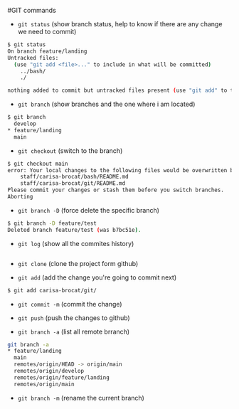 #GIT commands

- `git status` (show branch status, help to know if there are any change we need to commit)

```sh
$ git status
On branch feature/landing
Untracked files:
  (use "git add <file>..." to include in what will be committed)
	../bash/
	./

nothing added to commit but untracked files present (use "git add" to track)
```

- `git branch` (show branches and the one where i am located)

```sh
$ git branch
  develop
* feature/landing
  main
```

- `git checkout` (switch to the branch)

```sh
$ git checkout main
error: Your local changes to the following files would be overwritten by checkout:
	staff/carisa-brocat/bash/README.md
	staff/carisa-brocat/git/README.md
Please commit your changes or stash them before you switch branches.
Aborting

```

- `git branch -D` (force delete the specific branch)

```sh
$ git branch -D feature/test
Deleted branch feature/test (was b7bc51e).
```

- `git log` (show all the commites history)

```sh
```

- `git clone` (clone the project form github)

- `git add` (add the change you're going to commit next)

```sh
$ git add carisa-brocat/git/
```

- `git commit -m` (commit the change)

- `git push` (push the changes to github)

- `git branch -a` (list all remote brranch)

```sh
git branch -a
* feature/landing
  main
  remotes/origin/HEAD -> origin/main
  remotes/origin/develop
  remotes/origin/feature/landing
  remotes/origin/main
```

- `git branch -m` (rename the current branch)
